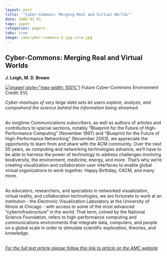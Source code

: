 ```yaml
---
layout: post
title: '"Cyber-Commons: Merging Real and Virtual Worlds"'
date: 2008-01-01
tags: paper
categories: papers
tabs: true
image: camccyber-commons-2.jpg-srcw.jpg
---
```


## Cyber-Commons: Merging Real and Virtual Worlds
**J. Leigh, M. D. Brown**


[![image](https://www.evl.uic.edu/output/originals/camccyber-commons-2.jpg-srcw.jpg){:style="max-width: 100%"}](https://www.evl.uic.edu/output/originals/camccyber-commons-2.jpg-srcw.jpg)
Future Cyber-Commons Environment
Credit: EVL

<em>Cyber-mashups of very large data sets let users explore, analyze, and comprehend the science behind the information being streamed.</em><br><br>

As longtime Communications subscribers, as well as authors of articles and contributors to special sections, notably &ldquo;Blueprint for the Future of High-Performance Computing&rdquo; (November 1997) and &ldquo;Blueprint for the Future of High-Performance Networking&rdquo; (November 2003), we appreciate the opportunity to learn from and share with the ACM community. Over the next 50 years, as computing and networking technologies advance, we&rsquo;ll have to be able to harness the power of technology to address challenges involving biodiversity, the environment, medicine, energy, and more. That&rsquo;s why we&rsquo;re creating visualization and collaboration user interfaces to enable global virtual organizations to work together. Happy Birthday, CACM, and many more.<br><br>

As educators, researchers, and specialists in networked visualization, virtual reality, and collaboration technologies, we are fortunate to work at an institution - the Electronic Visualization Laboratory at the University of Illinois at Chicago - with access to some of the most advanced &ldquo;cyberinfrastructure&rdquo; in the world. That term, coined by the National Science Foundation, refers to high-performance computing and communications environments that integrate data, computers, and people on a global scale in order to stimulate scientific exploration, theories, and knowledge.<br><br>

<em><a href="http://portal.acm.org/citation.cfm?id=1327452.1327488&amp;coll=portal&amp;dl=ACM&amp;CFID=485352495&amp;CFTOKEN=485352495">For the full text article please follow this link to article on the AMC website</a></em>